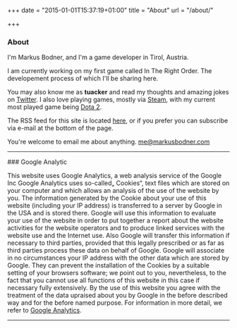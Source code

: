 +++
date = "2015-01-01T15:37:19+01:00"
title = "About"
url = "/about/"

+++

### About

I'm Markus Bodner, and I'm a game developer in Tirol, Austria.

I am currently working on my first game called In The Right Order. The developement process of which I'll be sharing here.

You may also know me as **tuacker** and read my thoughts and amazing jokes on <i class="fa fa-twitter"></i> [Twitter](https://www.twitter.com/tuacker). I also love playing games, mostly via <i class="fa fa-steam"></i> [Steam](https://steamcommunity.com/id/tuacker/), with my current most played game being [Dota 2](http://store.steampowered.com/app/570/).

The RSS feed for this site is located <i class="fa fa-rss"></i> [here](/index.xml), or if you prefer you can subscribe via e-mail at the bottom of the page.

You're welcome to email me about anything. <i class="fa fa-envelope"></i> [me@markusbodner.com](mailto:me@markusbodner.com)

---
<div id="privacy"></div>
### Google Analytic

This website uses Google Analytics, a web analysis service of the Google Inc Google Analytics uses so-called„ Cookies“, text files which are stored on your computer and which allows an analysis of the use of the website by you. The information generated by the Cookie about your use of this website (including your IP address) is transferred to a server by Google in the USA and is stored there. Google will use this information to evaluate your use of the website in order to put together a report about the website activities for the website operators and to produce linked services with the website use and the Internet use. Also Google will transfer this information if necessary to third parties, provided that this legally prescribed or as far as third parties process these data on behalf of Google. Google will associate in no circumstances your IP address with the other data which are stored by Google. They can prevent the installation of the Cookies by a suitable setting of your browsers software; we point out to you, nevertheless, to the fact that you cannot use all functions of this website in this case if necessary fully extensively. By the use of this website you agree with the treatment of the data upraised about you by Google in the before described way and for the before named purpose. For information in more detail, we refer to [Google Analytics](http://www.google.com/analytics/terms/us.html).

---

